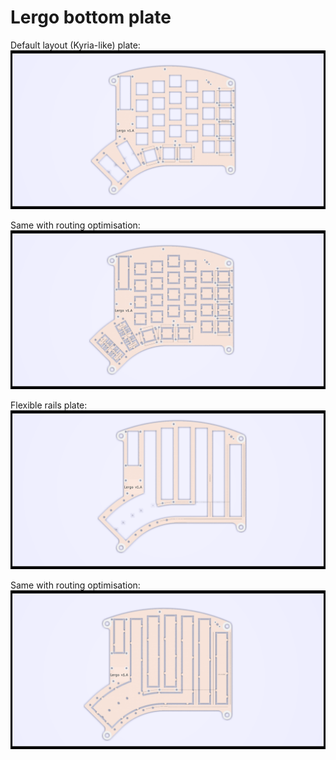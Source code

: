 # Lergo bottom plate

Default layout (Kyria-like) plate:
![Default full Alu](images/LergoTopPlate_Alu.png) 

Same with routing optimisation:
![Default less routing Alu](images/LergoTopPlate_Alu_LessRouting.png) 


Flexible rails plate:
![Rails Alu](images/LergoTopPlate_Alu_Rails.png)

Same with routing optimisation:
![Rails less routing Alu](images/LergoTopPlate_Alu_Rails_LessRouting.png)
